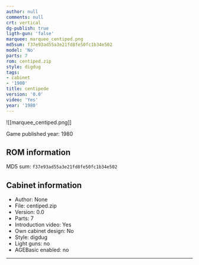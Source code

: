 ```yaml
---
author: null
comments: null
crt: vertical
dg-publish: true
ligth-gun: 'false'
marquee: marquee_centiped.png
md5sum: f37e93ad55a3e21fd8fe50fc1b34e502
model: 'No'
parts: 7
rom: centiped.zip
style: digdug
tags:
- cabinet
- '1980'
title: centipede
version: '0.0'
video: 'Yes'
year: '1980'
---
```


![[marquee_centiped.png]]

Game published year: 1980

## ROM information

MD5 sum: `f37e93ad55a3e21fd8fe50fc1b34e502` 

## Cabinet information

- Author: None
- File: centiped.zip
- Version: 0.0
- Parts: 7
- Introduction video: Yes
- Own cabinet design: No
- Style: digdug
- Light guns: no
- AGEBasic enabled: no

---
